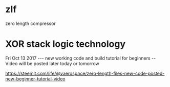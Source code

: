 # zlf
zero length compressor
# XOR stack logic technology

Fri Oct 13 2017 --- new working code and build tutorial for beginners
                           --Video will be posted later today or tomorrow

https://steemit.com/life/@vaerospace/zero-length-files-new-code-posted-new-beginner-tutorial-video

